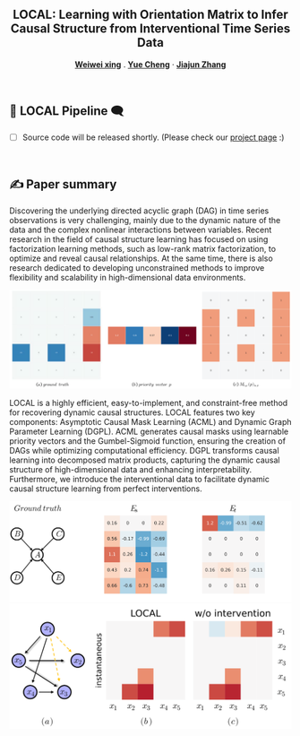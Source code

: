 <h2 align="center">LOCAL: Learning with Orientation Matrix to Infer Causal Structure from Interventional Time Series Data</h2>
<p align="center">
  <a href="https://faculty.bjtu.edu.cn/rjxy/7930.html"><strong>Weiwei xing</strong></a>
  .
  <a href="https://cyue0316.github.io/"><strong>Yue Cheng</strong></a>
  ·  
  <a href="https://george7317.github.io/"><strong>Jiajun Zhang</strong></a>
  <br>
  
</p>

<br>

## 💬 LOCAL Pipeline 🗨️

- [ ] Source code will be released shortly. (Please check our [project page](https://github.com/George7317/LOCAL) :)
<br>

## ✍️ Paper summary
Discovering the underlying directed acyclic graph (DAG) in time series observations is very challenging, mainly due to the dynamic nature of the data and the complex nonlinear interactions between variables. Recent research in the field of causal structure learning has focused on using factorization learning methods, such as low-rank matrix factorization, to optimize and reveal causal relationships. At the same time, there is also research dedicated to developing unconstrained methods to improve flexibility and scalability in high-dimensional data environments.

<center><img src="./images/priority.svg" width="800px"></center>

LOCAL is a highly efficient, easy-to-implement, and constraint-free method for recovering dynamic causal structures. LOCAL features two key components: Asymptotic Causal Mask Learning (ACML) and Dynamic Graph Parameter Learning (DGPL). ACML generates causal masks using learnable priority vectors and the Gumbel-Sigmoid function, ensuring the creation of DAGs while optimizing computational efficiency. DGPL transforms causal learning into decomposed matrix products, capturing the dynamic causal structure of high-dimensional data and enhancing interpretability. Furthermore, we introduce the interventional data to facilitate dynamic causal structure learning from perfect interventions.

<center><img src="./images/lowrank.svg" width="800px"></center>

<center><img src="./images/intervention.svg" width="800px"></center>
